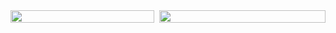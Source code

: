 <!-- statistics by https://github.com/anuraghazra/github-readme-stats -->
<div style="display: flex; gap: 8px; width:100%;">

  <div style="flex: 46%;">
    <img src="https://github-readme-stats.vercel.app/api?username=TranKimTin&show_icons=true&show=reviews,discussions_started,discussions_answered,prs_merged&rank_icon=percentile" style="width: 100%;" />
  </div>

  <div style="flex: 53%;">
    <img src="https://github-readme-stats.vercel.app/api/top-langs/?username=TranKimTin&layout=compact&card_height=200" style="width: 100%;" />
  </div>

</div>
